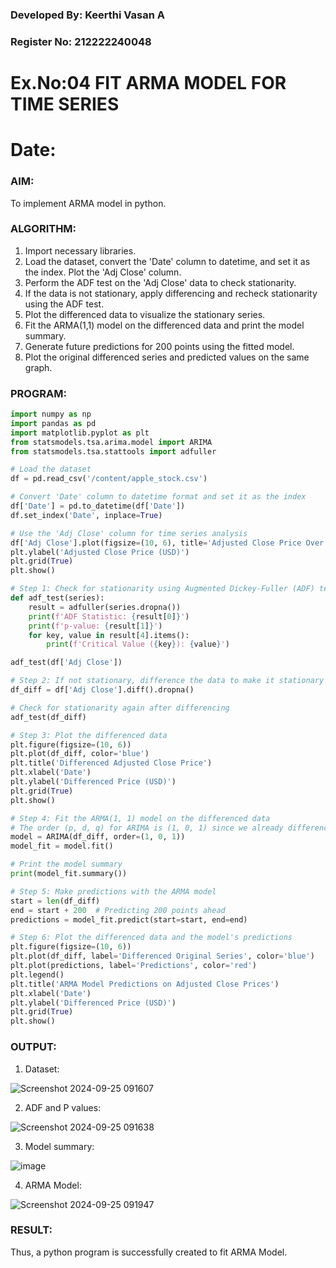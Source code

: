 ### Developed By: Keerthi Vasan A
### Register No: 212222240048
# Ex.No:04   FIT ARMA MODEL FOR TIME SERIES
# Date: 



### AIM:
To implement ARMA model in python.
### ALGORITHM:
1) Import necessary libraries.
2) Load the dataset, convert the 'Date' column to datetime, and set it as the index. Plot the 'Adj Close' column.
3) Perform the ADF test on the 'Adj Close' data to check stationarity.
4) If the data is not stationary, apply differencing and recheck stationarity using the ADF test.
5) Plot the differenced data to visualize the stationary series.
6) Fit the ARMA(1,1) model on the differenced data and print the model summary.
7) Generate future predictions for 200 points using the fitted model.
8) Plot the original differenced series and predicted values on the same graph.
### PROGRAM:
```py
import numpy as np
import pandas as pd
import matplotlib.pyplot as plt
from statsmodels.tsa.arima.model import ARIMA
from statsmodels.tsa.stattools import adfuller

# Load the dataset
df = pd.read_csv('/content/apple_stock.csv')

# Convert 'Date' column to datetime format and set it as the index
df['Date'] = pd.to_datetime(df['Date'])
df.set_index('Date', inplace=True)

# Use the 'Adj Close' column for time series analysis
df['Adj Close'].plot(figsize=(10, 6), title='Adjusted Close Price Over Time')
plt.ylabel('Adjusted Close Price (USD)')
plt.grid(True)
plt.show()

# Step 1: Check for stationarity using Augmented Dickey-Fuller (ADF) test
def adf_test(series):
    result = adfuller(series.dropna())
    print(f'ADF Statistic: {result[0]}')
    print(f'p-value: {result[1]}')
    for key, value in result[4].items():
        print(f'Critical Value ({key}): {value}')

adf_test(df['Adj Close'])

# Step 2: If not stationary, difference the data to make it stationary
df_diff = df['Adj Close'].diff().dropna()

# Check for stationarity again after differencing
adf_test(df_diff)

# Step 3: Plot the differenced data
plt.figure(figsize=(10, 6))
plt.plot(df_diff, color='blue')
plt.title('Differenced Adjusted Close Price')
plt.xlabel('Date')
plt.ylabel('Differenced Price (USD)')
plt.grid(True)
plt.show()

# Step 4: Fit the ARMA(1, 1) model on the differenced data
# The order (p, d, q) for ARIMA is (1, 0, 1) since we already differenced the data
model = ARIMA(df_diff, order=(1, 0, 1))
model_fit = model.fit()

# Print the model summary
print(model_fit.summary())

# Step 5: Make predictions with the ARMA model
start = len(df_diff)
end = start + 200  # Predicting 200 points ahead
predictions = model_fit.predict(start=start, end=end)

# Step 6: Plot the differenced data and the model's predictions
plt.figure(figsize=(10, 6))
plt.plot(df_diff, label='Differenced Original Series', color='blue')
plt.plot(predictions, label='Predictions', color='red')
plt.legend()
plt.title('ARMA Model Predictions on Adjusted Close Prices')
plt.xlabel('Date')
plt.ylabel('Differenced Price (USD)')
plt.grid(True)
plt.show()

```

### OUTPUT:
 1. Dataset:

![Screenshot 2024-09-25 091607](https://github.com/user-attachments/assets/734a7de7-989f-4dd7-ae73-1500d1e596ce)

 2. ADF and P values:

![Screenshot 2024-09-25 091638](https://github.com/user-attachments/assets/30f15f59-9383-46de-bb95-ad22ba2e6220)

 3. Model summary:
    
![image](https://github.com/user-attachments/assets/737c6172-b5c0-44ea-b7eb-cd48a309bb75)

  4. ARMA Model:

![Screenshot 2024-09-25 091947](https://github.com/user-attachments/assets/59ab5c84-f2bc-4210-9ea4-b248a22e48fc)




### RESULT:
Thus, a python program is successfully created to fit ARMA Model.
